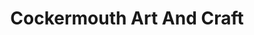 ---
title: "Cockermouth Art And Craft"
url: /cockermouth/cockermouth-art-and-craft/
shop: Basteln
---